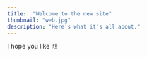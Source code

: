```yaml
---
title:  "Welcome to the new site"
thumbnail: "web.jpg"
description: "Here's what it's all about."
---
```


I hope you like it!
